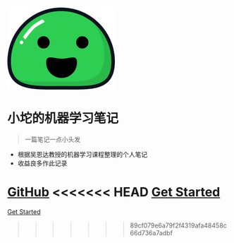 

![logo](.\image\icon.svg)

# 小坨的机器学习笔记

> 一篇笔记一点小头发

* 根据吴恩达教授的机器学习课程整理的个人笔记
* 收益良多作此记录

[GitHub](https://github.com/atuo-200)
<<<<<<< HEAD
[Get Started](README)
=======
[Get Started](README)
>>>>>>> 89cf079e6a79f2f4319afa48458c66d736a7adbf
